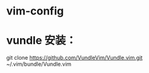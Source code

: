 # vim-config

# vundle 安装：
git clone https://github.com/VundleVim/Vundle.vim.git ~/.vim/bundle/Vundle.vim
